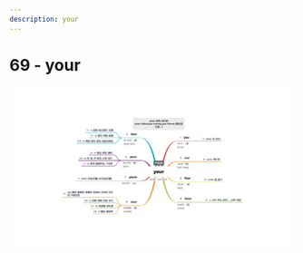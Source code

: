 ```yaml
---
description: your
---
```


# 69 - your



![Image text](https://raw.githubusercontent.com/rulinma/ai-word/master/images/69-your.jpg)


